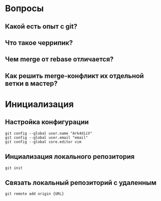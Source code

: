 # Вопросы
## Какой есть опыт с git?

## Что такое черрипик?

## Чем merge от rebase отличается?

## Как решить merge-конфликт их отдельной ветки в мастер?

# Инициализация
## Настройка конфигурации
`git config --global user.name "Ark4diiV"`   
`git config --global user.email "email"`   
`git config --global core.editor vim`   
## Инциализация локального репозитория
`git init`
## Связать локальный репозиторий с удаленным
`git remote add origin {URL}`